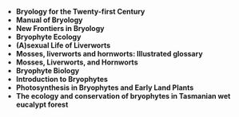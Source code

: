 <ul>
 <li><b><a target="_blank" href="https://github.com/manjunath5496/Bryology-Books/blob/master/bry(1).pdf" style="text-decoration:none;">Bryology for the Twenty-first Century</a></b></li>
  
<li><b><a target="_blank" href="https://github.com/manjunath5496/Bryology-Books/blob/master/bry(2).pdf" style="text-decoration:none;">Manual of Bryology</a></b></li>  
  
<li><b><a target="_blank" href="https://github.com/manjunath5496/Bryology-Books/blob/master/bry(3).pdf" style="text-decoration:none;">New Frontiers in Bryology</a></b></li>

 
<li><b><a target="_blank" href="https://github.com/manjunath5496/Bryology-Books/blob/master/bry(4).pdf" style="text-decoration:none;">Bryophyte Ecology</a></b></li>
                               
  <li><b><a target="_blank" href="https://github.com/manjunath5496/Bryology-Books/blob/master/bry(5).pdf" style="text-decoration:none;">(A)sexual Life of Liverworts </a></b></li>   

 <li><b><a target="_blank" href="https://github.com/manjunath5496/Bryology-Books/blob/master/bry(6).pdf" style="text-decoration:none;">Mosses, liverworts and hornworts: Illustrated glossary</a></b></li>
                <li><b><a target="_blank" href="https://github.com/manjunath5496/Bryology-Books/blob/master/bry(7).pdf" style="text-decoration:none;">Mosses, Liverworts, and Hornworts</a></b></li>  
<li><b><a target="_blank" href="https://github.com/manjunath5496/Bryology-Books/blob/master/bry(8).pdf" style="text-decoration:none;">Bryophyte Biology</a></b></li>  
  
<li><b><a target="_blank" href="https://github.com/manjunath5496/Bryology-Books/blob/master/bry(9).pdf" style="text-decoration:none;">Introduction to Bryophytes</a></b></li>

 
<li><b><a target="_blank" href="https://github.com/manjunath5496/Bryology-Books/blob/master/bry(10).pdf" style="text-decoration:none;">Photosynthesis in Bryophytes and Early Land Plants</a></b></li>
                               
  <li><b><a target="_blank" href="https://github.com/manjunath5496/Bryology-Books/blob/master/bry(11).pdf" style="text-decoration:none;">The ecology and conservation of bryophytes in Tasmanian wet eucalypt forest </a></b></li>  

 
</ul>
